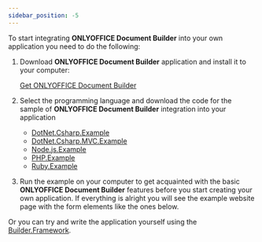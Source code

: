 ```yaml
---
sidebar_position: -5
---
```


To start integrating **ONLYOFFICE Document Builder** into your own application you need to do the following:

1. Download **ONLYOFFICE Document Builder** application and install it to your computer:

   [Get ONLYOFFICE Document Builder](https://www.onlyoffice.com/download-builder.aspx?from=api)

2. Select the programming language and download the code for the sample of **ONLYOFFICE Document Builder** integration into your application

   - [DotNet.Csharp.Example](https://github.com/ONLYOFFICE/document-builder-integration/releases/latest/download/DotNet.Csharp.Example.zip)
   - [DotNet.Csharp.MVC.Example](https://github.com/ONLYOFFICE/document-builder-integration/releases/latest/download/DotNet.Csharp.MVC.Example.zip)
   - [Node.js.Example](https://github.com/ONLYOFFICE/document-builder-integration/releases/latest/download/Node.js.Example.zip)
   - [PHP.Example](https://github.com/ONLYOFFICE/document-builder-integration/releases/latest/download/PHP.Example.zip)
   - [Ruby.Example](https://github.com/ONLYOFFICE/document-builder-integration/releases/latest/download/Ruby.Example.zip)

3. Run the example on your computer to get acquainted with the basic **ONLYOFFICE Document Builder** features before you start creating your own application. If everything is alright you will see the example website page with the form elements like the ones below.

Or you can try and write the application yourself using the [Builder.Framework](../builder-framework/overview.md).
